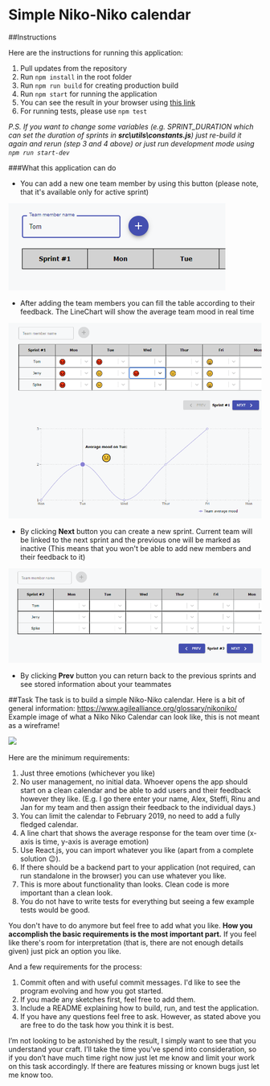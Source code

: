 # Simple Niko-Niko calendar

##Instructions

Here are the instructions for running this application:

1. Pull updates from the repository
2. Run `npm install` in the root folder
3. Run `npm run build` for creating production build
4. Run `npm start` for running the application
5. You can see the result in your browser using [this link](http://localhost:5000)
6. For running tests, please use `npm test`

_P.S. If you want to change some variables (e.g. SPRINT_DURATION which can set the duration of sprints in **src\utils\constants.js**) just re-build it again and rerun (step 3 and 4 above) or just run development mode using `npm run start-dev`_

###What this application can do
* You can add a new one team member by using this button (please note, that it's available only for active sprint)

![](./public/add_new_team_member.png)

* After adding the team members you can fill the table according to their feedback. The LineChart will show the average team mood in real time

![](./public/set_up_mood.png)

* By clicking **Next** button you can create a new sprint. Current team will be linked to the next sprint and the previous one will be marked as inactive (This means that you won't be able to add new members and their feedback to it)

![](./public/new_sprint.png)

* By clicking **Prev** button you can return back to the previous sprints and see stored information about your teammates

##Task
The task is to build a simple Niko-Niko calendar. Here is a bit of general information: https://www.agilealliance.org/glossary/nikoniko/
Example image of what a Niko Niko Calendar can look like, this is not meant as a wireframe!

![](https://www.agilealliance.org/wp-content/uploads/2015/12/Niko-NikoCalendar.png)


Here are the minimum requirements:

1. Just three emotions (whichever you like)
2. No user management, no initial data. Whoever opens the app should start on a clean calendar and be able to add users and their feedback however they like. (E.g. I go there enter your name, Alex, Steffi, Rinu and Jan for my team and then assign their feedback to the individual days.)
3. You can limit the calendar to February 2019, no need to add a fully fledged calendar.
4. A line chart that shows the average response for the team over time (x-axis is time, y-axis is average emotion)
4. Use React.js, you can import whatever you like (apart from a complete solution 😉).
5. If there should be a backend part to your application (not required, can run standalone in the browser) you can use whatever you like.
6. This is more about functionality than looks. Clean code is more important than a clean look.
7. You do not have to write tests for everything but seeing a few example tests would be good.

You don't have to do anymore but feel free to add what you like. **How you accomplish the basic requirements is the most important part.**
If you feel like there's room for interpretation (that is, there are not enough details given) just pick an option you like.

And a few requirements for the process:

1. Commit often and with useful commit messages. I'd like to see the program evolving and how you got started.
2. If you made any sketches first, feel free to add them.
3. Include a README explaining how to build, run, and test the application.
4. If you have any questions feel free to ask. However, as stated above you are free to do the task how you think it is best. 


I’m not looking to be astonished by the result, I simply want to see that you understand your craft. I’ll take the time you’ve spend into consideration, so if you don’t have much time right now just let me know and limit your work on this task accordingly. If there are features missing or known bugs just let me know too.

